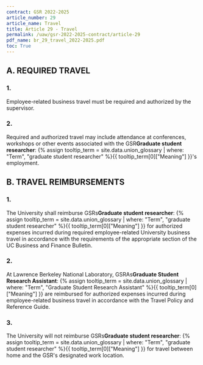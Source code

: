 ```yaml
---
contract: GSR 2022-2025
article_number: 29
article_name: Travel
title: Article 29 - Travel
permalink: /uaw/gsr-2022-2025-contract/article-29
pdf_name: br_29_travel_2022-2025.pdf
toc: True
---
```



<div class="lvl2"><h2>A. REQUIRED TRAVEL</h2>

<div class="lvl3"><h3 class="inline-header">1.</h3> Employee-related business travel must be required and authorized by the supervisor.
</div><!-- End of level 3: 1.-->
<div class="lvl3"><h3 class="inline-header">2.</h3> Required and authorized travel may include attendance at conferences, workshops or other events associated with the <span class="tooltip">GSR<span class="tooltip-text"><b>Graduate student researcher</b>: {% assign tooltip_term = site.data.union_glossary | where: "Term", "graduate student researcher" %}{{ tooltip_term[0]["Meaning"] }}</span></span>'s employment.

</div><!-- End of level 2: A. REQUIRED TRAVEL-->
</div><!-- End of level 3: 2.-->
<div class="lvl2"><h2>B. TRAVEL REIMBURSEMENTS</h2>

<div class="lvl3"><h3 class="inline-header">1.</h3> The University shall reimburse <span class="tooltip">GSRs<span class="tooltip-text"><b>Graduate student researcher</b>: {% assign tooltip_term = site.data.union_glossary | where: "Term", "graduate student researcher" %}{{ tooltip_term[0]["Meaning"] }}</span></span> for authorized expenses incurred during required employee-related University business travel in accordance with the requirements of the appropriate section of the UC Business and Finance Bulletin.
</div><!-- End of level 3: 1.-->
<div class="lvl3"><h3 class="inline-header">2.</h3> At Lawrence Berkeley National Laboratory, <span class="tooltip">GSRAs<span class="tooltip-text"><b>Graduate Student Research Assistant</b>: {% assign tooltip_term = site.data.union_glossary | where: "Term", "Graduate Student Research Assistant" %}{{ tooltip_term[0]["Meaning"] }}</span></span> are reimbursed for authorized expenses incurred during employee-related business travel in accordance with the Travel Policy and Reference Guide.
</div><!-- End of level 3: 2.-->
<div class="lvl3"><h3 class="inline-header">3.</h3> The University will not reimburse <span class="tooltip">GSRs<span class="tooltip-text"><b>Graduate student researcher</b>: {% assign tooltip_term = site.data.union_glossary | where: "Term", "graduate student researcher" %}{{ tooltip_term[0]["Meaning"] }}</span></span> for travel between home and the GSR's designated work location.
</div><!-- End of level 2: B. TRAVEL REIMBURSEMENTS-->
</div><!-- End of level 3: 3.-->
